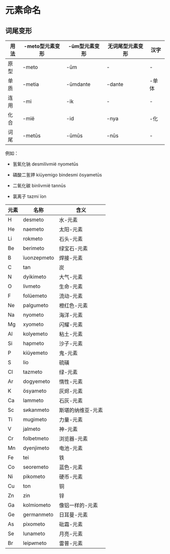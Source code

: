 # 元素命名

## 词尾变形

|用法|-meto型元素变形|-ūm型元素变形|无词尾型元素变形|汉字|
|-|-|-|-|-|
|原型|-meto|-ūm|-|-|
|单质|-metia|-ūmdante|-dante|-单体|
|连用|-mi|-ik|-|-|
|化合|-mië|-id|-nya|-化|
|词尾|-metūs|-ūmūs|-nūs|-|

例如：

- 氢氧化钠  desmilivmië nyometūs

- 磷酸二氢钾  kiüyemigo bindesmi ösyametūs

- 二氧化碳  binlivmië tannūs

- 氯离子  tazmi ïon

|元素|名称|含义|
|-|-|-|
|H|desmeto|水-元素|
|He|naemeto|太阳-元素|
|Li|rokmeto|石头-元素|
|Be|berimeto|绿宝石-元素|
|B|ïuonzepmeto|焊接-元素|
|C|tan|炭|
|N|dyikimeto|大气-元素|
|O|livmeto|生命-元素|
|F|folüemeto|流动-元素|
|Ne|palgumeto|橙红色-元素|
|Na|nyometo|海洋-元素|
|Mg|xyometo|闪耀-元素|
|Al|kolyemeto|粘土-元素|
|Si|hapmeto|沙子-元素|
|P|kiüyemeto|鬼-元素|
|S|lio|硫磺|
|Cl|tazmeto|绿-元素|
|Ar|dogyemeto|惰性-元素|
|K|ösyameto|灰烬-元素|
|Ca|lammeto|石灰-元素|
|Sc|sиkanmeto|斯堪的纳维亚-元素|
|Ti|mugimeto|力量-元素|
|V|jalmeto|神-元素|
|Cr|folbetmeto|浏览器-元素|
|Mn|dyenjimeto|电池-元素|
|Fe|tei|铁|
|Co|seoremeto|蓝色-元素|
|Ni|pikometo|硬币-元素|
|Cu|ton|铜|
|Zn|zin|锌|
|Ga|kolmiometo|像铝一样的-元素|
|Ge|germanmeto|日耳曼-元素|
|As|pixometo|砒霜-元素|
|Se|lunameto|月亮-元素|
|Br|leipиmeto|雷普-元素|